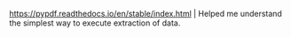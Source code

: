 https://pypdf.readthedocs.io/en/stable/index.html | Helped me understand the simplest way to execute extraction of data.